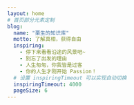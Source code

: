 ```yaml
---
layout: home
# 首页部分元素定制
blog:
  name: "栗生的知识库"
  motto: 了解真相，获得自由
  inspiring:
    - 停下来看看沿途的风景吧~
    - 别忘了出发的理由
    - 人生匆匆，你我皆是过客
    - 你的人生才刚开始 Passion！
  # 设置 inspiringTimeout 可以实现自动切换
  inspiringTimeout: 4000
  pageSize: 6
---
```

